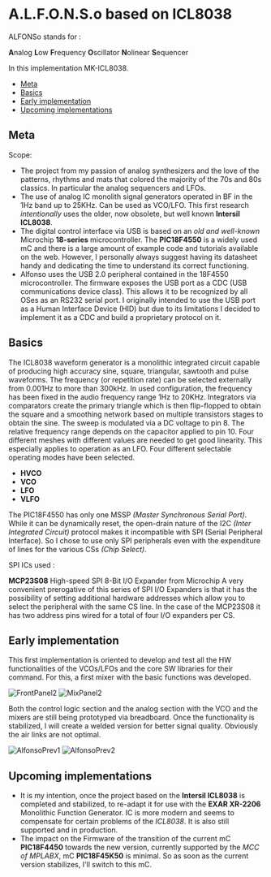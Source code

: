 # A.L.F.O.N.S.o based on ICL8038

ALFONSo stands for :

**A**nalog
**L**ow 
**F**requency 
**O**scillator 
**N**olinear 
**S**equencer 

In this implementation MK-ICL8038.

- [Meta](#meta)
- [Basics](#basics)
- [Early implementation](#early-implementation)
- [Upcoming implementations](#upcoming-implementations)

## Meta

Scope:

- The project from my passion of analog synthesizers and the love of the patterns, rhythms and mats that colored the majority of the 70s and 80s classics. In particular the analog sequencers and LFOs.
- The use of analog IC monolith signal generators operated in BF in the 1Hz band up to 25KHz. Can be used as VCO/LFO. This first research *intentionally* uses the older, now obsolete, but well known **Intersil ICL8038**.
- The digital control interface via USB is based on an *old and well-known* Microchip **18-series** microcontroller. The **PIC18F4550** is a widely used mC and there is a large amount of example code and tutorials available on the web.
  However, I personally always suggest having its datasheet handy and dedicating the time to understand its correct functioning.
- Alfonso uses the USB 2.0 peripheral contained in the 18F4550 microcontroller. The firmware exposes the USB port as a CDC (USB communications device class). This allows it to be recognized by all OSes as an RS232 serial port.
  I originally intended to use the USB port as a Human Interface Device (HID) but due to its limitations I decided to implement it as a CDC and build a proprietary protocol on it.
  
## Basics

The ICL8038 waveform generator is a monolithic integrated circuit capable of producing high accuracy sine, square, triangular, sawtooth and pulse waveforms. The frequency (or repetition rate) can be selected externally from 0.001Hz to more than 300kHz.
In used configuration, the frequency has been fixed in the audio frequency range 1Hz to 20KHz. Integrators via comparators create the primary triangle which is then flip-flopped to obtain the square and a smoothing network based on multiple transistors stages to obtain the sine.
The sweep is modulated via a DC voltage to pin 8. The relative frequency range depends on the capacitor applied to pin 10.
Four different meshes with different values are needed to get good linearity. This especially applies to operation as an LFO. Four different selectable operating modes have been selected.

- **HVCO**
- **VCO**
- **LFO**
- **VLFO**

The PIC18F4550 has only one MSSP *(Master Synchronous Serial Port)*. While it can be dynamically reset, the open-drain nature of the I2C *(Inter Integrated Circuit)* protocol makes it incompatible with SPI (Serial Peripheral Interface).
So I chose to use only SPI peripherals even with the expenditure of lines for the various CSs *(Chip Select)*.

SPI ICs used :

**MCP23S08** High-speed SPI 8-Bit I/O Expander from Microchip
A very convenient prerogative of this series of SPI I/O Expanders is that it has the possibility of setting additional hardware addresses which allow you to select the peripheral with the same CS line.
In the case of the MCP23S08 it has two address pins wired for a total of four I/O expanders per CS.

## Early implementation

This first implementation is oriented to develop and test all the HW functionalities of the VCOs/LFOs and the core SW libraries for their command.
For this, a first mixer with the basic functions was developed.

![FrontPanel2](https://user-images.githubusercontent.com/122873753/219691139-56ebe908-0478-47ee-9727-a8250ba0d4af.png)
![MixPanel2](https://user-images.githubusercontent.com/122873753/219691177-673d9b65-abc1-4e9c-ae17-913530f8a1f3.png)

Both the control logic section and the analog section with the VCO and the mixers are still being prototyped via breadboard.
Once the functionality is stabilized, I will create a welded version for better signal quality. Obviously the air links are not optimal.

![AlfonsoPrev1](https://user-images.githubusercontent.com/122873753/214313627-f87d06cf-55e3-4104-a56d-350e2fd5c412.jpg)
![AlfonsoPrev2](https://user-images.githubusercontent.com/122873753/214313670-8de575b0-895b-4a02-b9fe-d2fca62c175e.jpg)

## Upcoming implementations

- It is my intention, once the project based on the **Intersil ICL8038** is completed and stabilized, to re-adapt it for use with the **EXAR XR-2206** Monolithic Function Generator.
  IC is more modern and seems to compensate for certain problems of the *ICL8038*. It is also still supported and in production.
- The impact on the Firmware of the transition of the current mC **PIC18F4450** towards the new version, currently supported by the *MCC of MPLABX*, mC **PIC18F45K50** is minimal.
  So as soon as the current version stabilizes, I'll switch to this mC.
